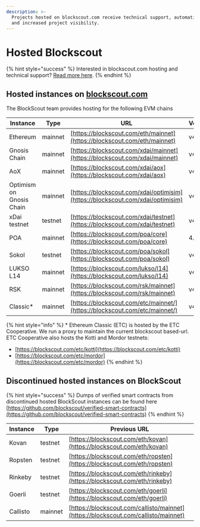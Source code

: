 ```yaml
---
description: >-
  Projects hosted on blockscout.com receive technical support, automatic updates
  and increased project visibility.
---
```


# Hosted Blockscout

{% hint style="success" %}
Interested in blockscout.com hosting and technical support? [Read more here](../../for-projects/premium-features/your-chain-on-blockscout.com.md).
{% endhint %}

## Hosted instances on [blockscout.com](http://blockscout.com)

The BlockScout team provides hosting for the following EVM chains

| Instance                 | Type    | URL                                                                            | Version |
| ------------------------ | ------- | ------------------------------------------------------------------------------ | ------- |
| Ethereum                 | mainnet | [https://blockscout.com/eth/mainnet](https://blockscout.com/eth/mainnet)       | v4.1.3  |
| Gnosis Chain             | mainnet | [https://blockscout.com/xdai/mainnet](https://blockscout.com/xdai/mainnet)     | v4.1.3  |
| AoX                      | mainnet | [https://blockscout.com/xdai/aox](https://blockscout.com/xdai/aox)             | v4.1.3  |
| Optimism on Gnosis Chain | mainnet | [https://blockscout.com/xdai/optimisim](https://blockscout.com/xdai/optimisim) | v4.1.3  |
| xDai testnet             | testnet | [https://blockscout.com/xdai/testnet](https://blockscout.com/xdai/testnet)     | v4.1.2  |
| POA                      | mainnet | [https://blockscout.com/poa/core](https://blockscout.com/poa/core)             | 4.1.3   |
| Sokol                    | testnet | [https://blockscout.com/poa/sokol](https://blockscout.com/poa/sokol)           | v4.1.3  |
| LUKSO L14                | mainnet | [https://blockscout.com/lukso/l14](https://blockscout.com/lukso/l14)           | v4.1.3  |
| RSK                      | mainnet | [https://blockscout.com/rsk/mainnet](https://blockscout.com/rsk/mainnet)       | v4.1.3  |
| Classic\*                | mainnet | [https://blockscout.com/etc/mainnet/](https://blockscout.com/etc/mainnet/)     | v4.1.1  |

{% hint style="info" %}
\* Ethereum Classic (ETC) is hosted by the ETC Cooperative. We run a proxy to maintain the current blockscout based-url. ETC Cooperative also hosts the Kotti and Mordor testnets:

* [https://blockscout.com/etc/kotti](https://blockscout.com/etc/kotti)
* [https://blockscout.com/etc/mordor](https://blockscout.com/etc/mordor)
{% endhint %}

## Discontinued hosted instances on BlockScout

{% hint style="success" %}
Dumps of verified smart contracts from discontinued hosted BlockScout instances can be found here [https://github.com/blockscout/verified-smart-contracts](https://github.com/blockscout/verified-smart-contracts)
{% endhint %}

| Instance | Type    | Previous URL                                                                       |
| -------- | ------- | ---------------------------------------------------------------------------------- |
| Kovan    | testnet | [https://blockscout.com/eth/kovan](https://blockscout.com/eth/kovan)               |
| Ropsten  | testnet | [https://blockscout.com/eth/ropsten](https://blockscout.com/eth/ropsten)           |
| Rinkeby  | testnet | [https://blockscout.com/eth/rinkeby](https://blockscout.com/eth/rinkeby)           |
| Goerli   | testnet | [https://blockscout.com/eth/goerli](https://blockscout.com/eth/goerli)             |
| Callisto | mainnet | [https://blockscout.com/callisto/mainnet](https://blockscout.com/callisto/mainnet) |
